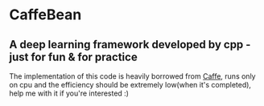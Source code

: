 # CaffeBean
## A deep learning framework developed by cpp - just for fun & for practice 
The implementation of this code is heavily borrowed from [Caffe](https://github.com/BVLC/caffe), runs only on cpu and the efficiency should be extremely low(when it's completed), help me with it if you're interested :)